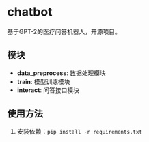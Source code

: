 # chatbot
基于GPT-2的医疗问答机器人，开源项目。

## 模块
- **data_preprocess**: 数据处理模块
- **train**: 模型训练模块
- **interact**: 问答接口模块

## 使用方法
1. 安装依赖：`pip install -r requirements.txt`

